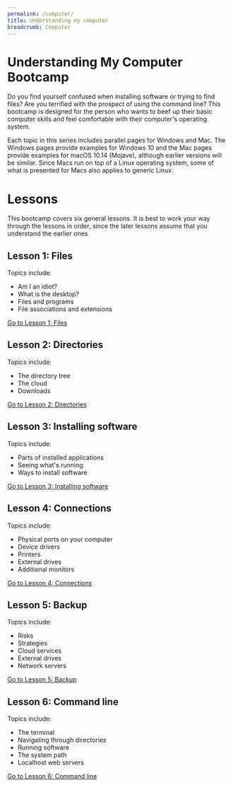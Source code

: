 ```yaml
---
permalink: /computer/
title: Understanding my computer
breadcrumb: Computer
---
```


# Understanding My Computer Bootcamp

Do you find yourself confused when installing software or trying to find files? Are you terrified with the prospect of using the command line? This bootcamp is designed for the person who wants to beef up their basic computer skills and feel comfortable with their computer's operating system.  

Each topic in this series includes parallel pages for Windows and Mac.  The Windows pages provide examples for Windows 10 and the Mac pages provide examples for macOS 10.14 (Mojave), although earlier versions will be similar.  Since Macs run on top of a Linux operating system, some of what is presented for Macs also applies to generic Linux.

# Lessons

This bootcamp covers six general lessons.  It is best to work your way through the lessons in order, since the later lessons assume that you understand the earlier ones

## Lesson 1: Files

Topics include:
- Am I an idiot?
- What is the desktop?
- Files and programs
- File associations and extensions

[Go to Lesson 1: Files](files)

## Lesson 2: Directories

Topics include:
- The directory tree
- The cloud
- Downloads

[Go to Lesson 2: Directories](directories)

## Lesson 3: Installing software

Topics include:
- Parts of installed applications
- Seeing what's running
- Ways to install software

[Go to Lesson 3: Installing software](installation)

## Lesson 4: Connections

Topics include:
- Physical ports on your computer
- Device drivers
- Printers
- External drives
- Additional monitors

[Go to Lesson 4: Connections](connections)

## Lesson 5: Backup

Topics include:
- Risks
- Strategies
- Cloud services
- External drives
- Network servers

[Go to Lesson 5: Backup](backup)

## Lesson 6: Command line

Topics include:
- The terminal
- Navigating through directories
- Running software
- The system path
- Localhost web servers

[Go to Lesson 6: Command line](command)

